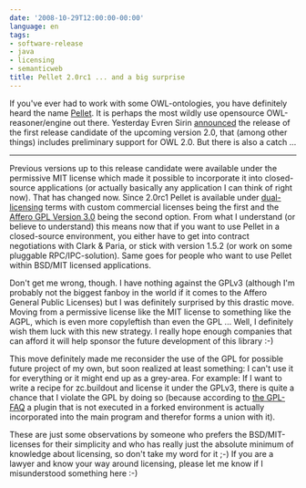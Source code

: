 ```yaml
---
date: '2008-10-29T12:00:00-00:00'
language: en
tags:
- software-release
- java
- licensing
- semanticweb
title: Pellet 2.0rc1 ... and a big surprise
---
```



If you've ever had to work with some OWL-ontologies, you have definitely heard the name [Pellet](http://clarkparsia.com/pellet/). It is perhaps the most wildly use opensource OWL-reasoner/engine out there. Yesterday Evren Sirin [announced](http://clarkparsia.com/weblog/2008/10/27/pellet-20rc1-release/) the release of the first release candidate of the upcoming version 2.0, that (among other things) includes preliminary support for OWL 2.0. But there is also a catch ...

-------------------------------

Previous versions up to this release candidate were available under the permissive MIT license which made it possible to incorporate it into closed-source applications (or actually basically any application I can think of right now). That has changed now. Since 2.0rc1 Pellet is available under [dual-licensing](http://clarkparsia.com/pellet/dual-license) terms with custom commercial licenses being the first and the [Affero GPL Version 3.0](http://www.fsf.org/licensing/licenses/agpl-3.0.html) being the second option. From what I understand (or believe to understand) this means now that if you want to use Pellet in a closed-source environment, you either have to get into contract negotiations with Clark & Paria, or stick with version 1.5.2 (or work on some pluggable RPC/IPC-solution). Same goes for people who want to use Pellet within BSD/MIT licensed applications.

Don't get me wrong, though. I have nothing against the GPLv3 (although I'm probably not the biggest fanboy in the world if it comes to the Affero General Public Licenses) but I was definitely surprised by this drastic move. Moving from a permissive license like the MIT license to something like the AGPL, which is even more copyleftish than even the GPL ... Well, I definitely wish them luck with this new strategy. I really hope enough companies that can afford it will help sponsor the future development of this library  :-)

This move definitely made me reconsider the use of the GPL for possible future project of my own, but soon realized at least something: I can't use it for everything or it might end up as a grey-area. For example: If I want to write a recipe for zc.buildout and license it under the GPLv3, there is quite a chance that I violate the GPL by doing so (because according to [the GPL-FAQ](http://www.fsf.org/licensing/licenses/gpl-faq.html#GPLPluginsInNF) a plugin that is not executed in a forked environment is actually incorporated into the main program and therefor forms a union with it). 

These are just some observations by someone who prefers the BSD/MIT-licenses for their simplicity and who has really just the absolute minimum of knowledge about licensing, so don't take my word for it ;-) If you are a lawyer and know your way around licensing, please let me know if I misunderstood something here :-)
